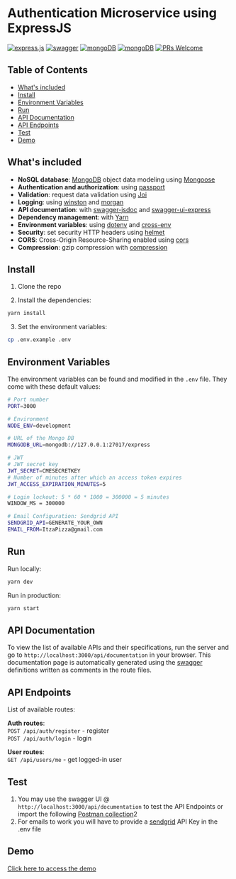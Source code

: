 # Authentication Microservice using ExpressJS

[![express.js](https://img.shields.io/badge/Express.js-000000?style=for-the-badge&logo=express&logoColor=white)](https://github.com/expressjs)
[![swagger](https://img.shields.io/badge/Swagger-85EA2D?style=for-the-badge&logo=Swagger&logoColor=white)](https://github.com/swagger-api)
[![mongoDB](https://img.shields.io/badge/MongoDB-4EA94B?style=for-the-badge&logo=mongodb&logoColor=white)](https://www.mongodb.com/)
[![mongoDB](https://img.shields.io/badge/Yarn-2C8EBB?style=for-the-badge&logo=yarn&logoColor=white)](https://github.com/yarnpkg/berry)
[![PRs Welcome](https://img.shields.io/badge/PRs-welcome-brightgreen.svg?style=flat-square)](http://makeapullrequest.com)

## Table of Contents

- [What's included](#whats-included)
- [Install](#install)
- [Environment Variables](#environment-variables)
- [Run](#run)
- [API Documentation](#api-documentation)
- [API Endpoints](#api-endpoints)
- [Test](#test)
- [Demo](#demo)

## What's included

- **NoSQL database**: [MongoDB](https://www.mongodb.com) object data modeling using [Mongoose](https://mongoosejs.com)
- **Authentication and authorization**: using [passport](http://www.passportjs.org)
- **Validation**: request data validation using [Joi](https://github.com/hapijs/joi)
- **Logging**: using [winston](https://github.com/winstonjs/winston) and [morgan](https://github.com/expressjs/morgan)
- **API documentation**: with [swagger-jsdoc](https://github.com/Surnet/swagger-jsdoc) and [swagger-ui-express](https://github.com/scottie1984/swagger-ui-express)
- **Dependency management**: with [Yarn](https://yarnpkg.com)
- **Environment variables**: using [dotenv](https://github.com/motdotla/dotenv) and [cross-env](https://github.com/kentcdodds/cross-env#readme)
- **Security**: set security HTTP headers using [helmet](https://helmetjs.github.io)
- **CORS**: Cross-Origin Resource-Sharing enabled using [cors](https://github.com/expressjs/cors)
- **Compression**: gzip compression with [compression](https://github.com/expressjs/compression)

## Install

1. Clone the repo

2. Install the dependencies:

```bash
yarn install
```

3. Set the environment variables:

```bash
cp .env.example .env
```

## Environment Variables

The environment variables can be found and modified in the `.env` file. They come with these default values:

```bash
# Port number
PORT=3000

# Environment
NODE_ENV=development

# URL of the Mongo DB
MONGODB_URL=mongodb://127.0.0.1:27017/express

# JWT
# JWT secret key
JWT_SECRET=CMESECRETKEY
# Number of minutes after which an access token expires
JWT_ACCESS_EXPIRATION_MINUTES=5

# Login lockout: 5 * 60 * 1000 = 300000 = 5 minutes
WINDOW_MS = 300000

# Email Configuration: Sendgrid API
SENDGRID_API=GENERATE_YOUR_OWN
EMAIL_FROM=ItzaPizza@gmail.com
```

## Run

Run locally:

```bash
yarn dev
```

Run in production:

```bash
yarn start
```

## API Documentation

To view the list of available APIs and their specifications, run the server and go to `http://localhost:3000/api/documentation` in your browser. This documentation page is automatically generated using the [swagger](https://swagger.io/) definitions written as comments in the route files.

## API Endpoints

List of available routes:

**Auth routes**:\
`POST /api/auth/register` - register\
`POST /api/auth/login` - login

**User routes**:\
`GET /api/users/me` - get logged-in user

## Test

1. You may use the swagger UI @ `http://localhost:3000/api/documentation` to test the API Endpoints or import the following [Postman collection](https://www.getpostman.com/collections/70a5fe0feeba271f616b)2
2. For emails to work you will have to provide a [sendgrid](https://sendgrid.com/) API Key in the .env file

## Demo

[Click here to access the demo](https://express-auth-demo-owehbeh.herokuapp.com/api/documentation/)
